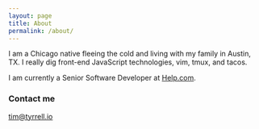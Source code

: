 ```yaml
---
layout: page
title: About
permalink: /about/
---
```


I am a Chicago native fleeing the cold and living with my family in Austin, TX. I really dig front-end JavaScript technologies, vim, tmux, and tacos.

I am currently a Senior Software Developer at <a href="https://help.com" target="_blank">Help.com</a>.

### Contact me

[tim@tyrrell.io](mailto:tim@tyrrell.io)
